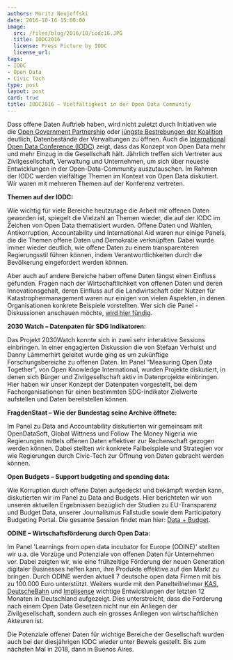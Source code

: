 ```yaml
---
authors: Moritz Neujeffski
date: 2016-10-16 15:00:00
image:
  src: /files/blog/2016/10/iodc16.JPG
  title: IODC2016
  license: Press Picture by IODC 
  license_url: 
tags:
- IODC
- Open Data
- Civic Tech
type: post
layout: post
card: true
title: IODC2016 – Vielfältigkeit in der Open Data Community
---
```


Dass offene Daten Auftrieb haben, wird nicht zuletzt durch Initiativen wie die <a href="http://www.opengovpartnership.org/">Open Government Partnership</a> oder <a href="https://okfn.de/blog/2016/10/opendata-gesetz/">jüngste Bestrebungen der Koalition</a> deutlich, Datenbestände der Verwaltungen zu öffnen. Auch die <a href="http://opendatacon.org/">International Open Data Conference (IODC)</a> zeigt, dass das Konzept von Open Data mehr und mehr Einzug in die Gesellschaft hält. Jährlich treffen sich Vertreter aus Zivilgesellschaft, Verwaltung und Unternehmen, um sich über neueste Entwicklungen in der Open-Data-Community auszutauschen. Im Rahmen der IODC werden vielfältige Themen im Kontext von Open Data diskutiert. Wir waren mit mehreren Themen auf der Konferenz vertreten.



<strong>Themen auf der IODC:</strong>

Wie wichtig für viele Bereiche heutzutage die Arbeit mit  offenen Daten geworden ist, spiegelt die Vielzahl an Themen wieder, die auf der IODC im Zeichen von Open Data thematisiert wurden. Offene Daten und Wahlen, Antikorruption, Accountability und International Aid waren nur einige Panels, die die Themen offene Daten und Demokratie verknüpften. Dabei wurde immer wieder deutlich, wie offene Daten zu einem transparenteren Regierungsstil führen können, indem Verantwortlichkeiten durch die Bevölkerung eingefordert werden können.

Aber auch auf andere Bereiche haben offene Daten längst einen Einfluss gefunden. Fragen nach der Wirtschaftlichkeit von offenen Daten und deren Innovationsgehalt, deren Einfluss auf die Landwirtschaft oder Nutzen für Katastrophenmanagement waren nur einigen von vielen Aspekten, in denen Organisationen konkrete Beispiele vorstellten. 
Wer sich die Panel -Diskussionen anschauen möchte, <a href="http://opendatacon.org/press-area/downloads/videos/">wird hier fündig</a>.


<strong>2030 Watch – Datenpaten für SDG Indikatoren:</strong>

Das Projekt 2030Watch konnte sich in zwei sehr interaktive Sessions einbringen. In einer engagierten Diskussion die von Stefaan Verhulst und Danny Lämmerhirt geleitet wurde ging es um zukünftige Forschungsbereiche zu offenen Daten. Im Panel “Measuring Open Data Together”, von Open Knowledge International, wurden Projekte diskutiert, in denen sich Bürger und Zivilgesellschaft aktiv in Datenprojekte einbringen. Hier haben wir unser Konzept der Datenpaten vorgestellt, bei dem Fachorganisationen für einen bestimmten SDG-Indikator Zielwerte aufstellen und Daten bereitstellen können. 


<strong>FragdenStaat – Wie der Bundestag seine Archive öffnete:</strong>

Im Panel zu Data and Accountability diskutierten wir gemeinsam mit OpenDataSoft, Global Wittness und  Follow The Money Nigeria wie Regierungen mittels offenen Daten effektiver zur Rechenschaft gezogen werden können. Dabei stellten wir konkrete Fallbeispiele und Strategien vor wie Regierungen durch Civic-Tech zur Öffnung von Daten gebracht werden können.


 
<strong>Open Budgets – Support budgeting and spending data:</strong>

Wie Korruption durch offene Daten aufgedeckt und bekämpft werden kann, diskutierten wir im Panel zu Data and Budgets. Hier berichteten wir von unseren aktuellen Ergebnissen bezüglich der Studien zu EU-Transparenz und Budget Data, unserer Journalismus Fallstudie sowie dem Participatory Budgeting Portal. Die gesamte Session findet man hier: <a href="https://www.youtube.com/watch?v=U9vOTLo3GMQ">Data + Budget</a>.


 
<strong>ODINE – Wirtschaftsförderung durch Open Data:</strong>

Im Panel 'Learnings from open data incubator for Europe (ODINE)' stellten wir u.a. die Vorzüge und Potenziale von offenen Daten für Unternehmen vor. Dabei zeigten wir, wie eine frühzeitige Förderung der neuen Generation digitaler Businesses helfen kann, ihre Produkte effektive auf den Markt zu bringen.  Durch ODINE werden aktuell 7 deutsche open data Firmen mit bis zu 100.000 Euro unterstützt. Weiters wurde mit den Panelteilnehmer <a href="http://www.kas.de/wf/de/21.164/">KAS</a>, <a href="http://data.deutschebahn.com/">DeutscheBahn</a> und <a href="http://blog.implisense.com/what-do-we-need-to-foster-open-data-in-b2b/">Implisense</a> wichtige Entwicklungen der letzten 12 Monaten in Deutschland aufgezeigt. Dies unterstreicht, dass die Forderung nach einem Open Data Gesetzen nicht nur ein Anliegen der Zivilgesellschaft, sondern auch ein grosses Anliegen von wirtschaftlichen Akteuren ist.
<br/>

 
Die Potenziale offener Daten für wichtige Bereiche der Gesellschaft wurden auch bei der diesjährigen IODC wieder unter Beweis gestellt. Bis zum nächsten Mal in 2018, dann in Buenos Aires. 
